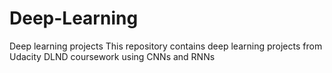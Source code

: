 # Deep-Learning
Deep learning projects
This repository contains deep learning projects from Udacity DLND coursework using CNNs and RNNs

